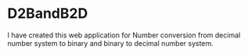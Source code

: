 # D2BandB2D
I have created this web application for Number conversion from decimal number system to binary and binary to decimal number system.
